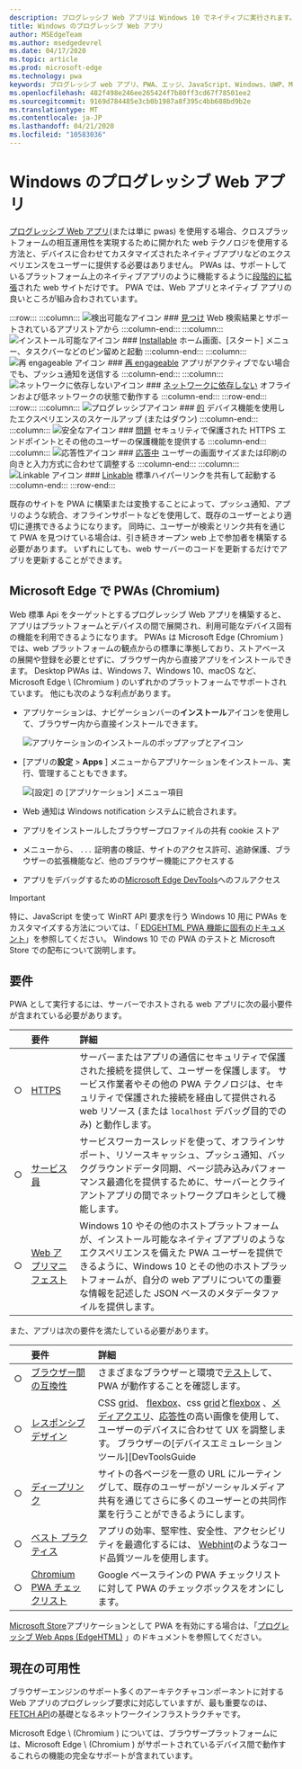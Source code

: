 ```yaml
---
description: プログレッシブ Web アプリは Windows 10 でネイティブに実行されます。  ここでは、web 開発者として知っておく必要があるものをすべて紹介します。
title: Windows のプログレッシブ Web アプリ
author: MSEdgeTeam
ms.author: msedgedevrel
ms.date: 04/17/2020
ms.topic: article
ms.prod: microsoft-edge
ms.technology: pwa
keywords: プログレッシブ web アプリ、PWA、エッジ、JavaScript、Windows、UWP、Microsoft ストア
ms.openlocfilehash: 482f498e246ee265424f7b80ff3cd67f78501ee2
ms.sourcegitcommit: 9169d784485e3cb0b1987a8f395c4bb688bd9b2e
ms.translationtype: MT
ms.contentlocale: ja-JP
ms.lasthandoff: 04/21/2020
ms.locfileid: "10583036"
---
```

# Windows のプログレッシブ Web アプリ  

[プログレッシブ Web アプリ][MDNApps](または単に pwas) を使用する場合、クロスプラットフォームの相互運用性を実現するために開かれた web テクノロジを使用する方法と、デバイスに合わせてカスタマイズされたネイティブアプリなどのエクスペリエンスをユーザーに提供する必要はありません。  PWAs は、サポートしているプラットフォーム上のネイティブアプリのように機能するように[段階的に拡張][AListApartUnderstandingProgressiveEnhancement]された web サイトだけです。  PWA では、Web アプリとネイティブ アプリの良いところが組み合わされています。  

:::row:::
    :::column:::
        ![検出可能なアイコン][ImageISearch]
        ### [見つけ][MDNPwaAdvantagesDiscoverable]
        Web 検索結果とサポートされているアプリストアから
    :::column-end:::
    :::column:::
        ![インストール可能なアイコン][ImageIPackage]
        ### [Installable][MDNPwaAdvantagesInstallable]
        ホーム画面、[スタート] メニュー、タスクバーなどのピン留めと起動
    :::column-end:::
    :::column:::
        ![再 engageable アイコン][ImageIPushNotification]
        ### [再 engageable][MDNPwaAdvantagesReEngageable]
        アプリがアクティブでない場合でも、プッシュ通知を送信する
    :::column-end:::
    :::column:::
        ![ネットワークに依存しないアイコン][ImageIOffline]
        ### [ネットワークに依存しない][MDNPwaAdvantagesNetworkIndependent]
        オフラインおよび低ネットワークの状態で動作する
    :::column-end:::
:::row-end:::
:::row:::
    :::column:::
        ![プログレッシブアイコン][ImageIProgressive]
        ### [的][MDNPwaAdvantagesProgressive]
        デバイス機能を使用したエクスペリエンスのスケールアップ (またはダウン)
    :::column-end:::
    :::column:::
        ![安全なアイコン][ImageISecurity]
        ### [問題][MDNPwaAdvantagesSafe]
        セキュリティで保護された HTTPS エンドポイントとその他のユーザーの保護機能を提供する
    :::column-end:::
    :::column:::
        ![応答性アイコン][ImageIResponsive]
        ### [応答中][MDNPwaAdvantagesResponsive]
        ユーザーの画面サイズまたは印刷の向きと入力方式に合わせて調整する
    :::column-end:::
    :::column:::
        ![Linkable アイコン][ImageILink]
        ### [Linkable][MDNPwaAdvantagesLinkable]
        標準ハイパーリンクを共有して起動する
    :::column-end:::
:::row-end:::

既存のサイトを PWA に構築または変換することによって、プッシュ通知、アプリのような統合、オフラインサポートなどを使用して、既存のユーザーとより適切に連携できるようになります。  同時に、ユーザーが検索とリンク共有を通じて PWA を見つけている場合は、引き続きオープン web 上で参加者を構築する必要があります。  いずれにしても、web サーバーのコードを更新するだけでアプリを更新することができます。  

## Microsoft Edge で PWAs (Chromium)  

Web 標準 Api をターゲットとするプログレッシブ Web アプリを構築すると、アプリはプラットフォームとデバイスの間で展開され、利用可能なデバイス固有の機能を利用できるようになります。  PWAs は Microsoft Edge (Chromium \) では、web プラットフォームの観点からの標準に準拠しており、ストアベースの展開や登録を必要とせずに、ブラウザー内から直接アプリをインストールできます。  Desktop PWAs は、Windows 7、Windows 10、macOS など、Microsoft Edge \ (Chromium \) のいずれかのプラットフォームでサポートされています。  他にも次のような利点があります。  

*   アプリケーションは、ナビゲーションバーの**インストール**アイコンを使用して、ブラウザー内から直接インストールできます。  
    
    ![アプリケーションのインストールのポップアップとアイコン][ImageInstallPwa]  
    
*   [アプリの**設定**  >  **Apps** ] メニューからアプリケーションをインストール、実行、管理することもできます。  
    
    ![[設定] の [アプリケーション] メニュー項目][ImageAppMenus]  

*   Web 通知は Windows notification システムに統合されます。
*   アプリをインストールしたブラウザープロファイルの共有 cookie ストア
*   メニューから、 `...` 証明書の検証、サイトのアクセス許可、追跡保護、ブラウザーの拡張機能など、他のブラウザー機能にアクセスする
*   アプリをデバッグするための[Microsoft Edge DevTools][DevtoolsProgressiveWebApps]へのフルアクセス  

> [!IMPORTANT]
> 特に、JavaScript を使って WinRT API 要求を行う Windows 10 用に PWAs をカスタマイズする方法については、「 [EDGEHTML PWA 機能に固有のドキュメント][PwaEdgehtmlIndex]」を参照してください。  Windows 10 での PWA のテストと Microsoft Store での配布について説明します。  

## 要件  

PWA として実行するには、サーバーでホストされる web アプリに次の最小要件が含まれている必要があります。  

|  | 要件 | 詳細 | 
|:--- |:--- |:--- |  
| ○ | [HTTPS][WikiHttps] | サーバーまたはアプリの通信にセキュリティで保護された接続を提供して、ユーザーを保護します。  サービス作業者やその他の PWA テクノロジは、セキュリティで保護された接続を経由して提供される web リソース (または `localhost` デバッグ目的でのみ) と動作します。  |  
| ○ | [サービス員][MDNServiceWorkerApi] | サービスワーカースレッドを使って、オフラインサポート、リソースキャッシュ、プッシュ通知、バックグラウンドデータ同期、ページ読み込みパフォーマンス最適化を提供するために、サーバーとクライアントアプリの間でネットワークプロキシとして機能します。  |  
| ○ | [Web アプリマニフェスト][MDNWebAppManifest] | Windows 10 やその他のホストプラットフォームが、インストール可能なネイティブアプリのようなエクスペリエンスを備えた PWA ユーザーを提供できるように、Windows 10 とその他のホストプラットフォームが、自分の web アプリについての重要な情報を記述した JSON ベースのメタデータファイルを提供します。  |  

また、アプリは次の要件を満たしている必要があります。  

|  | 要件 | 詳細 | 
|:--- |:--- |:--- |  
| ○ | [ブラウザー間の互換性][MDNCrossBrowserTesting] | さまざまなブラウザーと環境で[テスト][MicrosoftDeveloperEdgeToolsRemote]して、PWA が動作することを確認します。  |  
| ○ | [レスポンシブ デザイン][WikiResponsiveWebDesign] | CSS [grid][MDNCssGridLayout]、 [flexbox][MDNCssFlexibleBoxLayout]、css [grid][MDNCssGridLayout]と[flexbox][MDNCssFlexibleBoxLayout] 、[メディアクエリ][MDNMediaQueries]、[応答性][MDNResponsiveImages]の高い画像を使用して、ユーザーのデバイスに合わせて UX を調整します。  ブラウザーの[デバイスエミュレーションツール][DevToolsGuide|::ref1::|]を使ってローカルでテストするか、[リモートデバッグセッション][DevToolsProtocolClientsEdgeDevToolsPreview]をセットアップしてターゲットデバイスで直接テストします。  |  
| ○ | [ディープリンク][WikiDeepLinking] | サイトの各ページを一意の URL にルーティングして、既存のユーザーがソーシャルメディア共有を通じてさらに多くのユーザーとの共同作業を行うことができるようにします。  |  
| ○ | [ベスト プラクティス][Webhint] | アプリの効率、堅牢性、安全性、アクセシビリティを最適化するには、 [Webhint][Webhint]のようなコード品質ツールを使用します。  |  
| ○ | [Chromium PWA チェックリスト][WebDevGoodPwaChecklist] | Google ベースラインの PWA チェックリストに対して PWA のチェックボックスをオンにします。  |  

[Microsoft Store][MicrosoftDeveloperStore]アプリケーションとして PWA を有効にする場合は、「[プログレッシブ Web Apps (EdgeHTML)][PwaEdgehtmlMicrosoftStore] 」のドキュメントを参照してください。  

## 現在の可用性  

ブラウザーエンジンのサポート多くのアーキテクチャコンポーネントに対する Web アプリのプログレッシブ要求に対応していますが、最も重要なのは、 [FETCH API][MDNFetchApi]の基礎となるネットワークインフラストラクチャです。  

Microsoft Edge \ (Chromium \) については、ブラウザープラットフォームには、Microsoft Edge \ (Chromium \) がサポートされているデバイス間で動作するこれらの機能の完全なサポートが含まれています。  

<!-- image links -->  

[ImageISearch]: media/i_search.png  
[ImageIPackage]: media/i_package.png  
[ImageIPushNotification]: media/i_push-notification.png  
[ImageIOffline]: media/i_offline.png  
[ImageIProgressive]: media/i_progressive.png  
[ImageISecurity]: media/i_security.png  
[ImageIResponsive]: media/i_responsive.png  
[ImageILink]: media/i_link.png  

[ImageInstallPwa]: ./media/Install_PWA.png  
[ImageAppMenus]: ./media/App_menus.png  

<!-- links -->  

[DevToolsProtocolClientsEdgeDevToolsPreview]: ../devtools-protocol/0.1/clients.md#microsoft-edge-devtools-preview "Microsoft Edge DevTools のプレビュー-DevTools プロトコルクライアント"  
[DevToolsGuideEmulation]: ../devtools-guide/emulation.md "エミュレーション"  
[DevtoolsProgressiveWebApps]: ../devtools-guide-chromium/progressive-web-apps.md "プログレッシブ Web アプリをデバッグする"  
[DevGuideWhatsNewEdgeHtml17]: ../dev-guide/whats-new/edgehtml-17.md "EdgeHTML 17 の新機能"  
[DevGuideWhatsNewEdgeHtml14]: ../dev-guide/whats-new/edgehtml-14.md "EdgeHTML 14 の新機能"  
[PwaEdgehtmlIndex]: ../progressive-web-apps-edgehtml/index.md "Windows のプログレッシブ Web アプリ (EdgeHTML)"  
[PwaEdgehtmlMicrosoftStore]: ../progressive-web-apps-edgehtml/microsoft-store.md "Microsoft Store のプログレッシブ Web アプリ"
<!--PwaEdgehtmlMicrosoftStoreCriteriaAutomaticSubmission]: ../progressive-web-apps-edgehtml/microsoft-store.md#criteria-for-automatic-submission "Criteria for automatic submission - Progressive Web Apps in the Microsoft Store"  -->  

[WindowsUWPControlsPatternTilesNotificationsWns]: /windows/uwp/controls-and-patterns/tiles-and-notifications-windows-push-notification-services--wns--overview.md "Windows プッシュ通知サービス \ (WNS \) の概要"  
[WindowsUWPDesignDevicesDesigningTv]: /windows/uwp/design/devices/designing-for-tv.md "Xbox およびテレビ向け設計"  
[WindowsUWPDesignDevicesIndex]: /windows/uwp/design/devices/index.md "UWP デバイスの UI に関する考慮事項"  
[WindowsUWPGetStartedGuide]: /windows/uwp/get-started/universal-application-platform-guide.md "ユニバーサル Windows プラットフォーム (UWP) アプリとは何ですか?"  
[WindowsUWPLaunchResumeBackgroundTasks]: /windows/uwp/launch-resume/support-your-app-with-background-tasks.md "バックグラウンドタスクによるアプリのサポート"  
[WindowsUWPPublishIndex]: /windows/uwp/publish/index.md "Windows アプリとゲームを公開する"  
[WindowsUWPPublishDeveloperAccount]: /windows/uwp/publish/opening-a-developer-account.md "開発者アカウントを開く"  

[WindowsBlogsWelcomingPWAsEdgeWindows]: https://blogs.windows.com/msedgedev/2018/02/06/welcoming-progressive-web-apps-edge-windows-10/#56z7mJwKsykfbR4I.97 "Microsoft Edge および Windows 10 へのプログレッシブ Web アプリの歓迎-Windows ブログ"  
[MicrosoftDeveloperEdgePlatformStatusBackgroundSync]: https://developer.microsoft.com/microsoft-edge/platform/status/backgroundsyncapi "バックグラウンド同期 API-Microsoft Edge プラットフォームの状態"  
[MicrosoftDeveloperEdgePlatformStatusWebApplicationManifest]: https://developer.microsoft.com/microsoft-edge/platform/status/webapplicationmanifest "Web アプリケーションマニフェスト-Microsoft Edge プラットフォームの状態"  
[MicrosoftDeveloperEdgeToolsRemote]: https://developer.microsoft.com/microsoft-edge/tools/remote "即座のテスト"  
[MicrosoftDeveloperWindowsMixedReality]: https://developer.microsoft.com/windows/mixed-reality "開発者向けの Mixed Reality"  
[MicrosoftDeveloperWindowsSurfaceHub]: https://developer.microsoft.com/windows/surfacehub "Microsoft Surface Hub"  
[MicrosoftDeveloperStore]: https://developer.microsoft.com/store "Microsoft Developer Store"  
[MicrosoftEdge]: https://www.microsoft.com/edge "新しい Microsoft Edge ブラウザーをダウンロードする"  
[MicrosoftSupportWindowsFocusAssist]: https://support.microsoft.com/help/4026996/windows-10-turn-focus-assist-on-or-off "Windows 10 でフォーカスアシストのオンとオフを切り替える"  
[MicrosoftSupportWindowsNotificationSettings]: https://support.microsoft.com/help/4028678/windows-10-change-notification-settings "Windows 10 の通知設定を変更する"  

[AListApartUnderstandingProgressiveEnhancement]: https://alistapart.com/article/understandingprogressiveenhancement "プログレッシブエンハンスメントについて-リストとの分離"  

[MDNApps]: https://developer.mozilla.org/Apps/Progressive "アプリ |MDN"  
[MDNCache]: https://developer.mozilla.org/docs/Web/API/Cache "キャッシュ |MDN"  
[MDNCrossBrowserTesting]: https://developer.mozilla.org/docs/Learn/Tools_and_testing/Cross_browser_testing "クロスブラウザーテスト |MDN"  
[MDNCssFlexibleBoxLayout]: https://developer.mozilla.org/docs/Web/CSS/CSS_Flexible_Box_Layout "CSS の柔軟なボックスレイアウト |MDN"  
[MDNCssGridLayout]: https://developer.mozilla.org/docs/Web/CSS/CSS_Grid_Layout "CSS グリッドレイアウト |MDN"  
[MDNFetchApi]: https://developer.mozilla.org/docs/Web/API/Fetch_API "取得 API |MDN"  
[MDNMediaQueries]: https://developer.mozilla.org/docs/Web/CSS/Media_Queries "メディアクエリ |MDN"  
[MDNNotificationsApi]: https://developer.mozilla.org/docs/Web/API/Notifications_API "通知 API |MDN"  
[MDNPushApi]: https://developer.mozilla.org/docs/Web/API/Push_API "プッシュ API |MDN"  
[MDNPwaAdvantagesDiscoverable]: https://developer.mozilla.org/docs/Web/Apps/Progressive/Advantages#Discoverable "見つけやすい web アプリの利点"  
[MDNPwaAdvantagesInstallable]: https://developer.mozilla.org/docs/Web/Apps/Progressive/Advantages#Installable "インストール可能なプログレッシブ web アプリの利点"  
[MDNPwaAdvantagesLinkable]: https://developer.mozilla.org/Apps/Progressive/Advantages#Linkable "Linkable プログレッシブ web アプリの利点"  
[MDNPwaAdvantagesNetworkIndependent]: https://developer.mozilla.org/docs/Web/Apps/Progressive/Advantages#Network_independent "ネットワークに依存しないプログレッシブ web アプリの利点"  
[MDNPwaAdvantagesProgressive]: https://developer.mozilla.org/docs/Web/Apps/Progressive/Advantages#Progressive "プログレッシブプログレッシブ web アプリの利点"  
[MDNPwaAdvantagesReEngageable]: https://developer.mozilla.org/docs/Web/Apps/Progressive/Advantages#Re-engageable "Engageable-プログレッシブ web アプリの利点"  
[MDNPwaAdvantagesResponsive]: https://developer.mozilla.org/Apps/Progressive/Advantages#Responsive "応答性の高いプログレッシブ web アプリの利点"  
[MDNPwaAdvantagesSafe]: https://developer.mozilla.org/docs/Web/Apps/Progressive/Advantages#Safe "安全なプログレッシブ web アプリの利点"  
[MDNResponsiveImages]: https://developer.mozilla.org/docs/Learn/HTML/Multimedia_and_embedding/Responsive_images "応答性の高い画像 |MDN"  
[MDNServiceWorkerApi]: https://developer.mozilla.org/docs/Web/API/Service_Worker_API "Service Worker API |MDN"  
[MDNSyncManager]: https://developer.mozilla.org/docs/Web/API/SyncManager "SyncManager |MDN"  
[MDNWebAppManifest]: https://developer.mozilla.org/docs/Web/Manifest "Web アプリマニフェスト |MDN"  

[PWABuilder]: https://www.pwabuilder.com "PWABuilder"  

[WebDevGoodPwaChecklist]: https://web.dev/pwa-checklist "優れたプログレッシブ Web アプリはどのようになりますか? |web.xml"  

[Webhint]: https://webhint.io "web ヒント"  

[WikiDeepLinking]: https://en.wikipedia.org/wiki/Deep_linking "ディープリンク-Wikipedia"  
[WikiHttps]: https://en.wikipedia.org/wiki/HTTPS "HTTPS-Wikipedia"  
[WikiResponsiveWebDesign]: https://en.wikipedia.org/wiki/Responsive_web_design "応答性の高い web デザイン-Wikipedia"  
